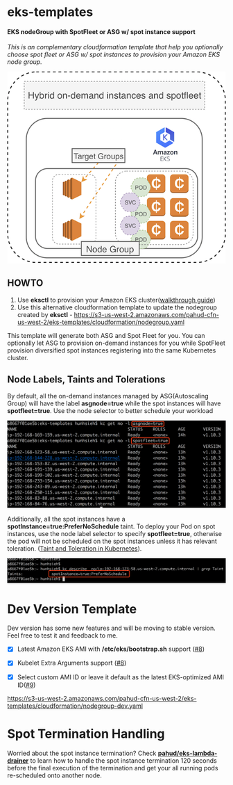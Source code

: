 # eks-templates



#### EKS nodeGroup with SpotFleet or ASG w/ spot instance support

*This is an complementary cloudformation template that help you optionally choose spot fleet or ASG w/ spot instances to provision your Amazon EKS node group.*



![](images/00.png)

## HOWTO

1. Use **eksctl** to provision your Amazon EKS cluster([walkthrough guide](https://github.com/pahud/amazon-eks-workshop/blob/master/00-getting-started/create-eks-with-eksctl.md))
2. Use this alternative cloudformation template to update the nodegroup created by **eksctl** - https://s3-us-west-2.amazonaws.com/pahud-cfn-us-west-2/eks-templates/cloudformation/nodegroup.yaml


This template will generate both ASG and Spot Fleet for you. You can optionally let ASG to provision on-demand instances for you while SpotFleet provision diversified spot instances registering into the same Kubernetes cluster.



## Node Labels, Taints and Tolerations

By default, all the on-demand instances managed by ASG(Autoscaling Group) will have the label **asgnode=true** while the spot instances will have **spotfleet=true**. Use the node selector to better schedule your workload



![](images/01.png)



Additionally, all the spot instances have a **spotInstance=true:PreferNoSchedule** taint. To deploy your Pod on spot instances, use the node label selector to specify **spotfleet=true**, otherwise the pod will not be scheduled on the spot instances unless it has relevant toleration. ([Taint and Toleration in Kubernetes](https://kubernetes.io/docs/concepts/configuration/taint-and-toleration/)).

![](images/02.png)





# Dev Version Template

Dev version has some new features and will be moving to stable version. Feel free to test it and feedback to me.

- [x] Latest Amazon EKS AMI with **/etc/eks/bootstrap.sh** support ([#8](https://github.com/pahud/eks-templates/issues/8))
- [x] Kubelet Extra Arguments support ([#8](https://github.com/pahud/eks-templates/issues/8))
- [x] Select custom AMI ID or leave it default as the latest EKS-optimized AMI ID([#9](https://github.com/pahud/eks-templates/issues/9))



https://s3-us-west-2.amazonaws.com/pahud-cfn-us-west-2/eks-templates/cloudformation/nodegroup-dev.yaml



# Spot Termination Handling

Worried about the spot instance termination? Check [**pahud/eks-lambda-drainer**](https://github.com/pahud/eks-lambda-drainer) to learn how to handle the spot instance termination 120 seconds before the final execution of the termination and get your all running pods re-scheduled onto another node.
